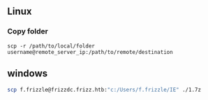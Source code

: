 
## Linux

### Copy folder
```
scp -r /path/to/local/folder username@remote_server_ip:/path/to/remote/destination
```

## windows
```sh
scp f.frizzle@frizzdc.frizz.htb:"c:/Users/f.frizzle/IE" ./1.7z
```
